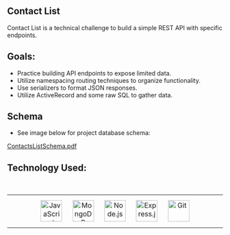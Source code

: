 ## Contact List
Contact List is a technical challenge to build a simple REST API with specific endpoints.




## Goals:
- Practice building API endpoints to expose limited data.
- Utilize namespacing routing techniques to organize functionality.
- Use serializers to format JSON responses.
- Utilize ActiveRecord and some raw SQL to gather data.


## Schema
- See image below for project database schema:

[ContactsListSchema.pdf](https://github.com/psitosam/contact_list/files/8781870/ContactsListSchema.pdf)

## Technology Used:
</br>
<table><tr><td valign="top" width="50%">
<div align="center">  
<img style="margin: 10px" src="https://profilinator.rishav.dev/skills-assets/javascript-original.svg" alt="JavaScript" height="50" />  
<img style="margin: 10px" src="https://profilinator.rishav.dev/skills-assets/mongodb-original-wordmark.svg" alt="MongoDB" height="50" />  
<img style="margin: 10px" src="https://profilinator.rishav.dev/skills-assets/nodejs-original-wordmark.svg" alt="Node.js" height="50" />  
<img style="margin: 10px" src="https://profilinator.rishav.dev/skills-assets/express-original-wordmark.svg" alt="Express.js" height="50" />  
<img style="margin: 10px" src="https://profilinator.rishav.dev/skills-assets/git-scm-icon.svg" alt="Git" height="50" />  
</div>

</td></tr></table>
